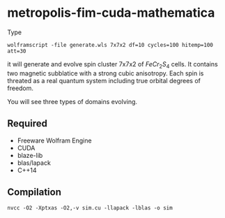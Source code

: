 # metropolis-fim-cuda-mathematica

Type
```shell
wolframscript -file generate.wls 7x7x2 df=10 cycles=100 hitemp=100 att=30
```
it will generate and evolve spin cluster 7x7x2 of $Fe Cr_2 S_4$ cells. It contains two magnetic subblatice with a strong cubic anisotropy. Each spin is threated as a real quantum system including true orbital degrees of freedom.

You will see three types of domains evolving.

## Required 
- Freeware Wolfram Engine
- CUDA
- blaze-lib
- blas/lapack
- C++14

## Compilation
```shell
nvcc -O2 -Xptxas -O2,-v sim.cu -llapack -lblas -o sim
```
